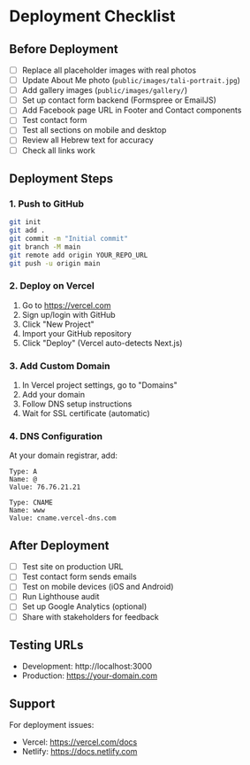 # Deployment Checklist

## Before Deployment

- [ ] Replace all placeholder images with real photos
- [ ] Update About Me photo (`public/images/tali-portrait.jpg`)
- [ ] Add gallery images (`public/images/gallery/`)
- [ ] Set up contact form backend (Formspree or EmailJS)
- [ ] Add Facebook page URL in Footer and Contact components
- [ ] Test contact form
- [ ] Test all sections on mobile and desktop
- [ ] Review all Hebrew text for accuracy
- [ ] Check all links work

## Deployment Steps

### 1. Push to GitHub

```bash
git init
git add .
git commit -m "Initial commit"
git branch -M main
git remote add origin YOUR_REPO_URL
git push -u origin main
```

### 2. Deploy on Vercel

1. Go to https://vercel.com
2. Sign up/login with GitHub
3. Click "New Project"
4. Import your GitHub repository
5. Click "Deploy" (Vercel auto-detects Next.js)

### 3. Add Custom Domain

1. In Vercel project settings, go to "Domains"
2. Add your domain
3. Follow DNS setup instructions
4. Wait for SSL certificate (automatic)

### 4. DNS Configuration

At your domain registrar, add:

```
Type: A
Name: @
Value: 76.76.21.21

Type: CNAME
Name: www
Value: cname.vercel-dns.com
```

## After Deployment

- [ ] Test site on production URL
- [ ] Test contact form sends emails
- [ ] Test on mobile devices (iOS and Android)
- [ ] Run Lighthouse audit
- [ ] Set up Google Analytics (optional)
- [ ] Share with stakeholders for feedback

## Testing URLs

- Development: http://localhost:3000
- Production: https://your-domain.com

## Support

For deployment issues:

- Vercel: https://vercel.com/docs
- Netlify: https://docs.netlify.com
